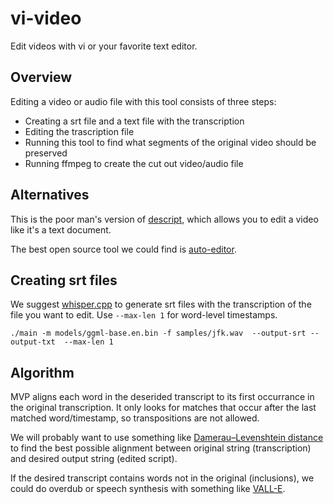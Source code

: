 # vi-video

Edit videos with vi or your favorite text editor.

## Overview

Editing a video or audio file with this tool consists of three steps:

- Creating a srt file and a text file with the transcription
- Editing the trascription file
- Running this tool to find what segments of the original video should be preserved
- Running ffmpeg to create the cut out video/audio file

## Alternatives

This is the poor man's version of [descript](https://www.descript.com/tour), which allows you to edit
a video like it's a text document.

The best open source tool we could find is [auto-editor](https://github.com/WyattBlue/auto-editor).

## Creating srt files

We suggest [whisper.cpp](https://github.com/ggerganov/whisper.cpp) to generate srt files with the
transcription of the file you want to edit. Use `--max-len 1` for word-level timestamps.

```console
./main -m models/ggml-base.en.bin -f samples/jfk.wav  --output-srt --output-txt  --max-len 1
```

## Algorithm

MVP aligns each word in the deserided transcript to its first occurrance in the original transcription. It only looks for matches that occur after the last matched word/timestamp, so transpositions are not allowed.

We will probably want to use something like [Damerau–Levenshtein distance](https://en.wikipedia.org/wiki/Damerau%E2%80%93Levenshtein_distance) to find the best possible alignment between original string (transcription) and desired output string (edited script).

If the desired transcript contains words not in the original (inclusions), we could do overdub or speech synthesis with something like [VALL-E](https://valle-demo.github.io/).
